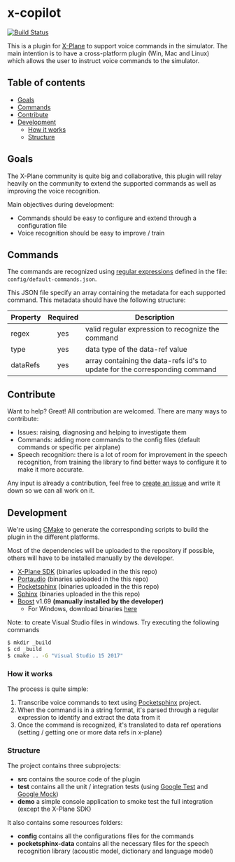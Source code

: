 # x-copilot

[![Build Status](https://travis-ci.org/owentar/x-copilot.svg?branch=master)](https://travis-ci.org/owentar/x-copilot)

This is a plugin for [X-Plane] to support voice commands in the simulator. The main intention is to have a
cross-platform plugin (Win, Mac and Linux) which allows the user to instruct voice commands to the simulator.

## Table of contents
- [Goals](#goals)
- [Commands](#commands)
- [Contribute](#contribute)
- [Development](#development)
  - [How it works](#how-it-works)
  - [Structure](#structure)

## Goals
The X-Plane community is quite big and collaborative, this plugin will relay heavily on the community
to extend the supported commands as well as improving the voice recognition.

Main objectives during development:
- Commands should be easy to configure and extend through a configuration file
- Voice recognition should be easy to improve / train

## Commands
The commands are recognized using [regular expressions](https://www.regular-expressions.info/) defined in the file:
`config/default-commands.json`.

This JSON file specify an array containing the metadata for each supported command. This metadata should have the
following structure:

| Property | Required | Description                                                                 |
|----------|:--------:|-----------------------------------------------------------------------------|
| regex    |    yes   | valid regular expression to recognize the command                           |
| type     |    yes   | data type of the data-ref value                                             |
| dataRefs |    yes   | array containing the data-refs id's to update for the corresponding command |

## Contribute
Want to help? Great! All contribution are welcomed. There are many ways to contribute:
- Issues: raising, diagnosing and helping to investigate them
- Commands: adding more commands to the config files (default commands or specific per airplane)
- Speech recognition: there is a lot of room for improvement in the speech recognition, from training the library to find better ways to configure it to make it more accurate.

Any input is already a contribution, feel free to [create an issue](https://github.com/owentar/x-copilot/issues/new) and write it down so we can all work on it.

## Development
We're using [CMake] to generate the corresponding scripts to build the plugin in the different
platforms.

Most of the dependencies will be uploaded to the repository if possible, others will have to be installed manually
by the developer.
- [X-Plane SDK] (binaries uploaded in the this repo)
- [Portaudio] (binaries uploaded in the this repo)
- [Pocketsphinx] (binaries uploaded in the this repo)
- [Sphinx] (binaries uploaded in the this repo)
- [Boost] v1.69 **(manually installed by the developer)**
  - For Windows, download binaries [here](https://sourceforge.net/projects/boost/)

Note: to create Visual Studio files in windows. Try executing the following commands

```bash
$ mkdir _build
$ cd _build
$ cmake .. -G "Visual Studio 15 2017"
```

### How it works
The process is quite simple:

1. Transcribe voice commands to text using [Pocketsphinx] project.
2. When the command is in a string format, it's parsed through a regular expression to identify and extract the data from it
3. Once the command is recognized, it's translated to data ref operations (setting / getting one or more data refs in x-plane)

### Structure
The project contains three subprojects:
- **src** contains the source code of the plugin
- **test** contains all the unit / integration tests (using [Google Test] and [Google Mock])
- **demo** a simple console application to smoke test the full integration (except the X-Plane SDK)

It also contains some resources folders:
- **config** contains all the configurations files for the commands
- **pocketsphinx-data** contains all the necessary files for the speech recognition library (acoustic model, dictionary and language model)


[CMake]: https://cmake.org/
[X-Plane]: http://www.x-plane.com/
[X-Plane SDK]: http://www.xsquawkbox.net/xpsdk/mediawiki/Main_Page
[Portaudio]: http://www.portaudio.com/
[Pocketsphinx]: https://github.com/cmusphinx/pocketsphinx
[Sphinx]: https://cmusphinx.github.io/
[Boost]: http://www.boost.org/
[Google Test]: https://github.com/google/googletest
[Google Mock]: https://github.com/google/googlemock
